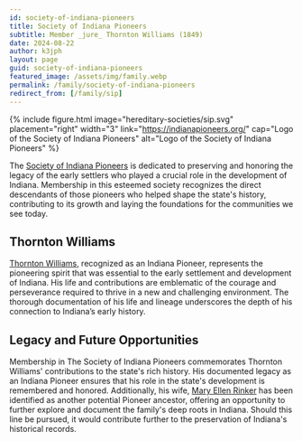 ```yaml
---
id: society-of-indiana-pioneers
title: Society of Indiana Pioneers
subtitle: Member _jure_ Thornton Williams (1849)
date: 2024-08-22
author: k3jph
layout: page
guid: society-of-indiana-pioneers
featured_image: /assets/img/family.webp
permalink: /family/society-of-indiana-pioneers
redirect_from: [/family/sip]
---
```


{% include figure.html image="hereditary-societies/sip.svg" 
    placement="right" width="3"
    link="https://indianapioneers.org/"
    cap="Logo of the Society of Indiana Pioneers"
    alt="Logo of the Society of Indiana Pioneers" %}

The [Society of Indiana Pioneers](https://indianapioneers.org/) is dedicated to
preserving and honoring the legacy of the early settlers who played a crucial
role in the development of Indiana. Membership in this esteemed society
recognizes the direct descendants of those pioneers who helped shape the state's
history, contributing to its growth and laying the foundations for the
communities we see today.

## Thornton Williams

[Thornton Williams](https://www.wikitree.com/wiki/Williams-143184), recognized
as an Indiana Pioneer, represents the pioneering spirit that was essential to
the early settlement and development of Indiana.  His life and contributions are
emblematic of the courage and perseverance required to thrive in a new and
challenging environment. The thorough documentation of his life and lineage
underscores the depth of his connection to Indiana’s early history.

## Legacy and Future Opportunities

Membership in The Society of Indiana Pioneers commemorates Thornton Williams'
contributions to the state's rich history. His documented legacy as an Indiana
Pioneer ensures that his role in the state's development is remembered and
honored. Additionally, his wife, [Mary Ellen
Rinker](https://www.wikitree.com/wiki/Rinker-641) has been identified as another
potential Pioneer ancestor, offering an opportunity to further explore and
document the family's deep roots in Indiana. Should this line be pursued, it
would contribute further to the preservation of Indiana's historical records.

